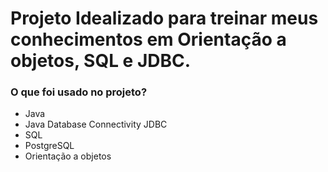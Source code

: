 # Projeto Idealizado para treinar meus conhecimentos em Orientação a objetos, SQL e JDBC.

### O que foi usado no projeto?

- Java
- Java Database Connectivity JDBC
- SQL 
- PostgreSQL
- Orientação a objetos